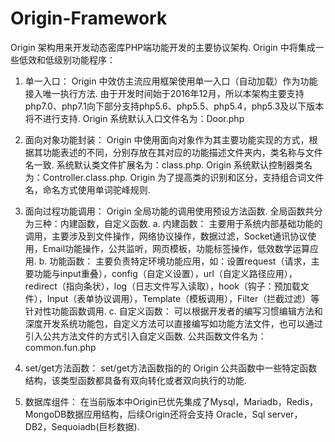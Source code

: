 # Origin-Framework
Origin 架构用来开发动态密库PHP端功能开发的主要协议架构. Origin 中将集成一些低效和低级别功能程序： 
1) 单一入口： Origin 中效仿主流应用框架使用单一入口（自动加载）作为功能接入唯一执行方法. 由于开发时间始于2016年12月，所以本架构主要支持php7.0、php7.1向下部分支持php5.6、php5.5、php5.4，php5.3及以下版本将不进行支持. Origin 系统默认入口文件名为：Door.php

2) 面向对象功能封装： Origin 中使用面向对象作为其主要功能实现的方式，根据其功能表述的不同，分别存放在其对应的功能描述文件夹内，类名称与文件名一致. 系统默认类文件扩展名为：class.php. Origin 系统默认控制器类名为：Controller.class.php. Origin 为了提高类的识别和区分，支持组合词文件名，命名方式使用单词驼峰规则.

3) 面向过程功能调用： Origin 全局功能的调用使用预设方法函数. 全局函数共分为三种：内建函数，自定义函数. a. 内建函数： 主要用于系统内部基础功能的调用，主要涉及到文件操作，网络协议操作，数据过滤，Socket通讯协议使用，Email功能操作，公共监听，网页模板，功能标签操作，低效数学运算应用. b. 功能函数： 主要负责特定环境功能应用，如：设置request（请求，主要功能与input重叠），config（自定义设置），url（自定义路径应用），redirect（指向条状），log（日志文件写入读取），hook（钩子：预加载文件），Input（表单协议调用），Template（模板调用），Filter（拦截过滤）等针对性功能函数调用. c. 自定义函数： 可以根据开发者的编写习惯编辑方法和深度开发系统功能包，自定义方法可以直接编写如功能方法文件，也可以通过引入公共方法文件的方式引入自定义函数. 公共函数文件名为：common.fun.php

4) set/get方法函数： set/get方法函数指的的 Origin 公共函数中一些特定函数结构，该类型函数都具备有双向转化或者双向执行的功能.

5) 数据库组件： 在当前版本中Origin已优先集成了Mysql，Mariadb，Redis，MongoDB数据应用结构，后续Origin还将会支持 Oracle，Sql server，DB2，Sequoiadb(巨杉数据).
